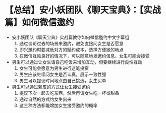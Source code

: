 # 【总结】安小妖团队《聊天宝典》：【实战篇】如何微信邀约

-   安小妖团队《聊天宝典》实战篇教你如何微信邀约中文字幕组
    1.  通过谈论过去的场景来邀约，避免直接问女生是否愿意
    2.  即兴邀约时要减低对方的赋约成本，选择方便她的地点
    3.  在微信互动良好的情况下，可以随意地发邀约信息，女生可能会接受
-   男生可以通过让女生请自己吃饭来增加互动，但要继续进行良性互动
    1.  女生可能会愿意为男生进行这笔投资
    2.  男生应该继续问女生是否认真，展示一致性强
    3.  男生可以提议时间地点由自己挑选，女生买单
-   男生可以通过赖皮的方式让女生接受邀约
    1.  提议下次一起去吃东西，然后再请女生吃一杯或甜品
    2.  通过自然的方式约女生出来
    3.  这三种方法都能增加女生接受邀约的概率